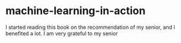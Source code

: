 # machine-learning-in-action
I started reading this book on the recommendation of my senior, and I benefited a lot. I am very grateful to my senior
